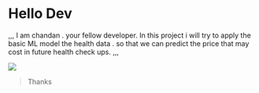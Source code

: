 # Hello Dev

,,,
I am chandan . your fellow developer. In this project i will try to apply the basic ML model the health data . so that we can predict the price that may cost in future health check ups.
,,,

<img src="https://img.shields.io/badge/Python-FFD43B?style=for-the-badge&logo=python&logoColor=darkgreen">

> Thanks